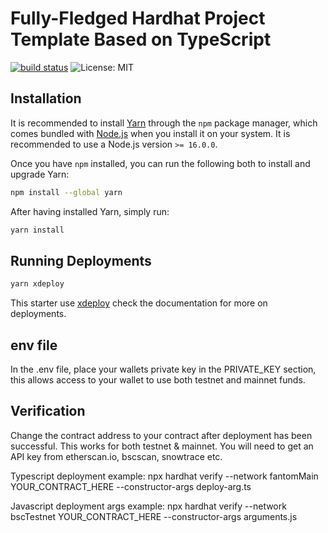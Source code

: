 # Fully-Fledged Hardhat Project Template Based on TypeScript

[![build status](https://github.com/pcaversaccio/hardhat-project-template-ts/actions/workflows/test-contracts.yml/badge.svg)](https://github.com/pcaversaccio/hardhat-project-template-ts/actions)
![License: MIT](https://img.shields.io/badge/License-MIT-blue.svg)

## Installation

It is recommended to install [Yarn](https://classic.yarnpkg.com) through the `npm` package manager, which comes bundled with [Node.js](https://nodejs.org) when you install it on your system. It is recommended to use a Node.js version `>= 16.0.0`.

Once you have `npm` installed, you can run the following both to install and upgrade Yarn:

```bash
npm install --global yarn
```

After having installed Yarn, simply run:

```bash
yarn install
```

## Running Deployments 

```bash
yarn xdeploy
```

This starter use [xdeploy](https://github.com/pcaversaccio/xdeployer) check the documentation for more on deployments.

## env file 

In the .env file, place your wallets private key in the PRIVATE_KEY section, this allows access to your wallet to use both testnet and mainnet funds.

## Verification

Change the contract address to your contract after deployment has been successful. This works for both testnet & mainnet. You will need to get an API key from etherscan.io, bscscan, snowtrace etc. 

Typescript deployment example:
npx hardhat verify --network fantomMain YOUR_CONTRACT_HERE --constructor-args deploy-arg.ts 

Javascript deployment args example:
npx hardhat verify --network bscTestnet YOUR_CONTRACT_HERE --constructor-args arguments.js 
